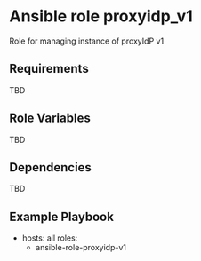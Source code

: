 # Ansible role proxyidp_v1

Role for managing instance of proxyIdP v1

## Requirements

TBD

## Role Variables

TBD

## Dependencies

TBD

## Example Playbook

- hosts: all
  roles:
     - ansible-role-proxyidp-v1

